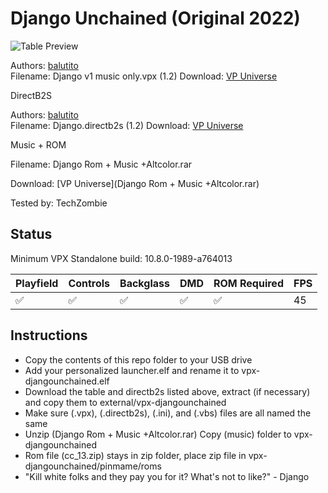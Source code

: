 # Django Unchained (Original 2022)

![Table Preview](https://vpuniverse.com/screenshots/monthly_2022_03/20220331_133106.jpg.97002e0ba42721d62d804c9675f81c16.jpg)

Authors: [balutito](https://vpuniverse.com/profile/36070-balutito/)  
Filename: Django v1 music only.vpx (1.2)
Download: [VP Universe](https://vpuniverse.com/files/file/9690-django-unchained-balutito-mod/)

DirectB2S

Authors: [balutito](https://vpuniverse.com/profile/36070-balutito/)  
Filename: Django.directb2s (1.2) 
Download: [VP Universe](https://vpuniverse.com/files/file/9691-backgkass-and-b2s-for-django-unchained-balutito-mod/)

Music + ROM

Filename: Django Rom + Music +Altcolor.rar

Download: [VP Universe](Django Rom + Music +Altcolor.rar)

Tested by: TechZombie

## Status 

Minimum VPX Standalone build: 10.8.0-1989-a764013

| Playfield | Controls | Backglass | DMD | ROM Required | FPS | 
|-----------|----------|-----------|-----|--------------|-----|
| :white_check_mark: | :white_check_mark: | :white_check_mark: | :white_check_mark: | :white_check_mark: | 45 |

## Instructions

- Copy the contents of this repo folder to your USB drive
- Add your personalized launcher.elf and rename it to vpx-djangounchained.elf
- Download the table and directb2s listed above, extract (if necessary) and copy them to external/vpx-djangounchained
- Make sure (.vpx), (.directb2s), (.ini), and (.vbs) files are all named the same
- Unzip (Django Rom + Music +Altcolor.rar) Copy (music) folder to vpx-djangounchained
- Rom file (cc_13.zip) stays in zip folder, place zip file in vpx-djangounchained/pinmame/roms
- "Kill white folks and they pay you for it? What's not to like?" - Django
